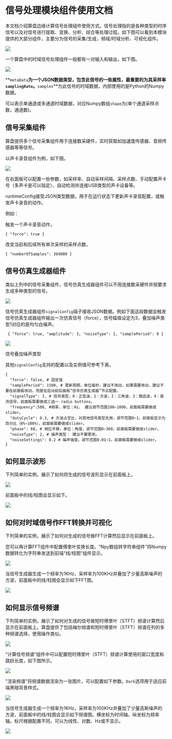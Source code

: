 # 信号处理模块组件使用文档

本文档介绍算盘边缘计算信号处理组件使用方式。信号处理指的是各种类型的时序信号以及对信号进行提取、变换、分析、综合等处理过程。如下图可以看到本模块提供的大部分组件，主要分为信号的采集/生成，频域/时域分析、可视化组件。

![](Untitled-4cdfb5ef-7dfe-47de-b983-17232c420e39.png)

一个算盘中的时域信号处理组件一般都有一对输入和输出，如下图。

![](Untitled-f3321e58-db4b-470a-8716-13623ac31076.png)

**`metaData`**为一个JSON数据类型，包含此信号的一些属性，最重要的为其采样率`samplingRate`。**`samples`**为此信号的时域数据，内部使用的是Python的Numpy数据。

可以表示单通道或多通道时域数据，对应Numpy数组`shape`为(单个通道采样点数，通道数)。

## 信号采集组件

算盘提供多个信号采集组件用于连接数采硬件，实时获取如加速度传感器、音频传感器等等信号。

以声卡录音组件为例，如下图。

![](Untitled-5d45a2ac-3d05-47f9-95c7-91d2fd172150.png)

在右面板可以配置一些参数，如采样率、自动采样间隔、采样点数、手动配置声卡号（多声卡是可以指定）、自动检测并连接USB类型的声卡设备等。

runtimeConfig接受JSON类型数据，用于在运行状态下更新声卡录音配置，或触发声卡录音的动作。

例如：

触发一个声卡录音动作，

    { "force": true }

改变当前和后续所有单次采样的采样点数，

    { "numberOfSamples": 384000 }

## 信号仿真生成器组件

类似上列中的信号采集组件，信号仿真生成器组件可以不用连接数采硬件并按要求生成多种类型的信号。

![](Untitled-781c6fcd-9696-4555-bd4a-f99c0137425d.png)

信号仿真生成器组件`signalConfig`端子接收JSON数据。例如下面这段数据会触发信号仿真生成器组件输出一次仿真信号（force），信号幅值设定为3，叠加噪声类型1对应的是均匀白噪声。

     { "force": true, "amplitude": 3, "noiseType": 1, "samplePeriod": 0 }

![](Untitled-2acb1bca-18da-436d-b206-6e8a9e1bdd8c.png)

信号叠加噪声类型

其他`signalConfig`支持的配置以及实例值可参考下表。

    {
      "force": false, # 固定值
      "samplePeriod": 1500, # 更新周期，单位毫秒，建议不改动，如果需要改动，建议不要在前面板改动，而是在启动前后面板“信号仿真生成器”节点配置。
      "signalType": 3, # 信号类型，0：正弦波，1：方波，2：三角波，3：锯齿波，4：直流信号，前面板需要做成三选一 radio buttons。
      "frequency":500, #频率，单位：Hz， 建议调节范围100~1000，前面板需要做成slider。
      "dutyCycle": 0.3, # 方波占空比，对其他信号类型无用，调节范围0~1，前面板显示为百分比（0%~100%），前面板需要做成slider。
      "phase": 60, # 相位平移，单位：角度，调节范围0~360，前面板需要做成slider。
      "noiseType": 2, # 噪声类型： 建议不要更改。
      "noiseSettings": 0.2 # 噪声强度，调节范围0.01~1，前面板需要做成slider。
    }

## 如何显示波形

下列简单的实例，展示了如何将生成的信号波形显示在前面板上。

![](Untitled-817bcd87-edd2-4099-b88a-77f2140577af.png)

前面板中的线/柱图会显示如下。

![](Untitled-b61c88bb-8d7a-4bf9-a24e-ff3112a59187.png)

## 如何对时域信号作FFT转换并可视化

下列简单的实例，展示了如何对生成的信号做FFT计算然后显示在前面板上。

您可以再计算FFT组件中配置傅里叶变换长度。“Npy数组转字符串组件”将Numpy数据转化为字符串发送到前端“线/柱图”组件显示。

![](Untitled-9ac785dc-6159-433d-b566-98fcfcff7551.png)

当信号生成器生成一个频率为1KHz，采样率为100KHz并叠加了少量高斯噪声的方波，前面板中的线/柱图会显示如下FFT图。

![](Untitled-5e47c191-cf7b-44aa-b4e6-9da71a70ac5f.png)

## 如何显示信号频谱

下列简单的实例，展示了如何对生成的信号做短时傅里叶（STFT）频谱计算然后显示在前面板上。算盘提供了包括梅尔频谱和短时傅里叶（STFT）频谱在列的多种频谱选择，使用操作类似。

![](Untitled-319cbb9b-1b78-4928-90d1-16543a57d0d6.png)

“计算信号频谱”组件中可以配置短时傅里叶（STFT）频谱计算使用的窗口宽度和跳跃长度，如下图所示。

![](Untitled-ad2075a0-c854-428d-a9b2-090bfbb6ecc8.png)

"渲染频谱"将频谱数据渲染为一张图片，可以配置如下参数。`Dark`选项用于适应前端黑暗背景样式。

![](Untitled-ca72a3fd-95fe-4e34-a4c1-ebce97f845a1.png)

当信号生成器生成一个频率为1KHz，采样率为100KHz并叠加了少量高斯噪声的方波，前面板中的线/柱图会显示如下频谱图。横坐标为时间轴，纵坐标为频率轴，标尺根据配置不同，可以为线性、对数、Hz或不显示。

![](Untitled-b1f16e00-1ee6-4ff1-9955-471f74709b00.png)